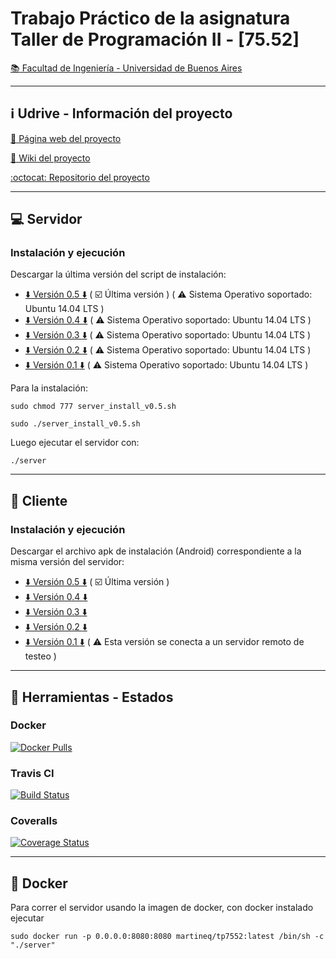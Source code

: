 # Trabajo Práctico de la asignatura Taller de Programación II - [75.52]
[:books: Facultad de Ingeniería - Universidad de Buenos Aires](http://www.fi.uba.ar/)

***

## :information_source: Udrive - Información del proyecto
[:link: Página web del proyecto](http://martineq.github.io/tp7552/)

[:notebook: Wiki del proyecto](https://github.com/martineq/tp7552/wiki)

[:octocat: Repositorio del proyecto](https://github.com/martineq/tp7552)

***

## :computer: Servidor

### Instalación y ejecución

Descargar la última versión del script de instalación:
* [:arrow_down: Versión 0.5 :arrow_down:](https://raw.githubusercontent.com/martineq/tp7552/master/server/server_install_v0.5.sh)   ( :ballot_box_with_check: Última versión ) ( :warning: Sistema Operativo soportado: Ubuntu 14.04 LTS )
* [:arrow_down: Versión 0.4 :arrow_down:](https://raw.githubusercontent.com/martineq/tp7552/master/server/server_install_v0.4.sh)  ( :warning: Sistema Operativo soportado: Ubuntu 14.04 LTS )
* [:arrow_down: Versión 0.3 :arrow_down:](https://raw.githubusercontent.com/martineq/tp7552/develop/server/server_install_v0.3.sh) ( :warning: Sistema Operativo soportado: Ubuntu 14.04 LTS )
* [:arrow_down: Versión 0.2 :arrow_down:](https://raw.githubusercontent.com/martineq/tp7552/develop/server/server_install_v0.2.sh)  ( :warning: Sistema Operativo soportado: Ubuntu 14.04 LTS )
* [:arrow_down: Versión 0.1 :arrow_down:](https://raw.githubusercontent.com/martineq/tp7552/master/server/server_install_v0.1.sh)   ( :warning: Sistema Operativo soportado: Ubuntu 14.04 LTS )

Para la instalación:

`sudo chmod 777 server_install_v0.5.sh`

`sudo ./server_install_v0.5.sh`

Luego ejecutar el servidor con:

`./server`

***

## :iphone: Cliente

### Instalación y ejecución

Descargar el archivo apk de instalación (Android) correspondiente a la misma versión del servidor:
* [:arrow_down: Versión 0.5 :arrow_down:](https://github.com/martineq/tp7552/raw/master/client/uDrive.apk) ( :ballot_box_with_check: Última versión )
* [:arrow_down: Versión 0.4 :arrow_down:](https://github.com/martineq/tp7552/raw/master/client/uDrive.apk)
* [:arrow_down: Versión 0.3 :arrow_down:](https://github.com/martineq/tp7552/raw/master/client/src/Udrive/app/app-release.apk) 
* [:arrow_down: Versión 0.2 :arrow_down:](https://github.com/martineq/tp7552/raw/v0.2/client/src/Udrive/app/app-release.apk) 
* [:arrow_down: Versión 0.1 :arrow_down:](https://github.com/martineq/tp7552/raw/344e1550a2eab0febc324910d4edaf2256522ac9/client/src/Udrive/app/app-release.apk) ( :warning: Esta versión se conecta a un servidor remoto de testeo )


***

## :wrench: Herramientas - Estados
### Docker
[![Docker Pulls](https://img.shields.io/docker/pulls/martineq/tp7552.svg)](https://hub.docker.com/r/martineq/tp7552/)

### Travis CI
[![Build Status](https://travis-ci.org/martineq/tp7552.svg?branch=develop)](https://travis-ci.org/martineq/tp7552)

### Coveralls
[![Coverage Status](https://coveralls.io/repos/martineq/tp7552/badge.svg?branch=develop&service=github)](https://coveralls.io/github/martineq/tp7552?branch=develop)

***

## :wrench: Docker
Para correr el servidor usando la imagen de docker, con docker instalado ejecutar

`sudo docker run -p 0.0.0.0:8080:8080 martineq/tp7552:latest /bin/sh -c "./server"`
